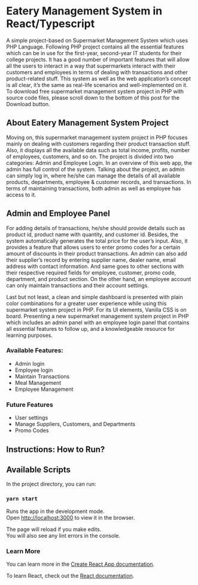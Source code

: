 # Eatery Management System in React/Typescript

A simple project-based on Supermarket Management System which uses PHP Language. Following PHP project contains all the essential features which can be in use for the first-year, second-year IT students for their college projects. It has a good number of important features that will allow all the users to interact in a way that supermarkets interact with their customers and employees in terms of dealing with transactions and other product-related stuff. This system as well as the web application’s concept is all clear, it’s the same as real-life scenarios and well-implemented on it. To download free supermarket management system project in PHP with source code files, please scroll down to the bottom of this post for the Download button.


## About Eatery Management System Project

Moving on, this supermarket management system project in PHP focuses mainly on dealing with customers regarding their product transaction stuff. Also, it displays all the available data such as total income, profits, number of employees, customers, and so on. The project is divided into two categories: Admin and Employee Login. In an overview of this web app, the admin has full control of the system. Talking about the project, an admin can simply log in, where he/she can manage the details of all available products, departments, employee & customer records, and transactions. In terms of maintaining transactions, both admin as well as employee has access to it.

## Admin and Employee Panel
For adding details of transactions, he/she should provide details such as product id, product name with quantity, and customer id. Besides, the system automatically generates the total price for the user’s input. Also, it provides a feature that allows users to enter promo codes for a certain amount of discounts in their product transactions. An admin can also add their supplier’s record by entering supplier name, dealer name, email address with contact information. And same goes to other sections with their respective required fields for employee, customer, promo code, department, and product section. On the other hand, an employee account can only maintain transactions and their account settings.

Last but not least, a clean and simple dashboard is presented with plain color combinations for a greater user experience while using this supermarket system project in PHP. For its UI elements, Vanilla CSS is on board. Presenting a new supermarket management system project in PHP which includes an admin panel with an employee login panel that contains all essential features to follow up, and a knowledgeable resource for learning purposes.

### Available Features:
* Admin login
* Employee login
* Maintain Transactions
* Meal Management
* Employee Management



### Future Features
* User settings
* Manage Suppliers, Customers, and Departments
* Promo Codes 


## Instructions: How to Run?

## Available Scripts

In the project directory, you can run:

### `yarn start`

Runs the app in the development mode.\
Open [http://localhost:3000](http://localhost:3000) to view it in the browser.

The page will reload if you make edits.\
You will also see any lint errors in the console.

### Learn More

You can learn more in the [Create React App documentation](https://facebook.github.io/create-react-app/docs/getting-started).

To learn React, check out the [React documentation](https://reactjs.org/).
